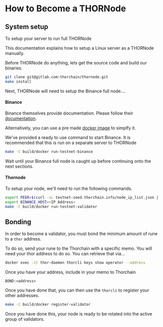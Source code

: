 How to Become a THORNode
==============================

## System setup
To setup your server to run full THORNode

This documentation explains how to setup a Linux server as a THORNode
manually.

Before THORNode do anything, lets get the source code and build our binaries.
```bash
git clone git@gitlab.com:thorchain/thornode.git
make install
```

Next, THORNode will need to setup the Binance full node....
#### Binance
Binance themselves provide documentation. Please follow their
[documentation](https://docs.binance.org/fullnode.html).

Alternatively, you can use a pre made [docker
image](https://github.com/varnav/binance-node-docker) to simplfy it. 

We've provided a ready to use command to start Binance. It is recommended that
this is run on a separate server to THORNode
```bash
make -C build/docker run-testnet-binance
```

Wait until your Binance full node is caught up before continuing onto the next
sections.

#### Thornode
To setup your node, we'll need to run the following commands.

```bash
export PEER=$(curl -sL testnet-seed.thorchain.info/node_ip_list.json | jq -r '.[]' | sort -n -r | head -n 1 | awk '{print $NF}')
export BINANCE_HOST=<IP Address>
make -C build/docker run-testnet-validator
``` 

## Bonding
In order to become a validator, you must bond the minimum amount of rune to a
`thor` address. 

To do so, send your rune to the Thorchain with a specific memo. You will need
your thor address to do so. You can retrieve that via...
```bash
docker exec -it thor-daemon thorcli keys show operator --address
```

Once you have your address, include in your memo to Thorchain
```
BOND:<address>
```

Once you have done that, you can then use the `thorcli` to
register your other addresses.

```bash
make -C build/docker register-validator
```

Once you have done this, your node is ready to be rotated into the active
group of validators.
